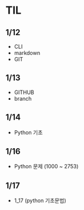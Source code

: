 # TIL
## 1/12
- CLI
- markdown
- GIT
## 1/13
- GITHUB
- branch
## 1/14
- Python 기초

## 1/16

- Python 문제 (1000 ~ 2753)

## 1/17

- 1_17 (python 기초문법)
